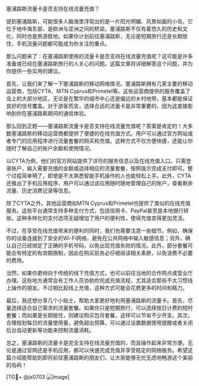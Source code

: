 塞浦路斯流量卡是否支持在线流量充值？

提到塞浦路斯，可能很多人脑海里浮现出的是一片阳光明媚、风景如画的小岛，它位于地中海东部，是欧洲与亚洲之间的桥梁。塞浦路斯不仅有着悠久的历史和文化，同时也是旅游胜地。如果你计划前往塞浦路斯，无论是短期旅行还是长期居住，手机流量问题都可能成为你关注的重点。

那么问题来了：在塞浦路斯使用的流量卡是否支持在线流量充值呢？这可能是许多准备或已经在塞浦路斯旅行的人关心的问题。这篇文章将详细解答这个问题，并为你提供一些实用的建议。

首先，让我们来了解一下塞浦路斯的移动网络情况。塞浦路斯拥有几家主要的移动运营商，包括CYTA、MTN Cyprus和Primetel等。这些运营商提供的服务覆盖了岛上的大部分地区，无论是在繁华的城市中心还是偏远的乡村地带，基本都能保证良好的信号覆盖。对于游客而言，选择合适的流量卡是非常重要的，因为这直接影响到你在塞浦路斯期间的通信体验。

那么回到正题——塞浦路斯流量卡是否支持在线流量充值呢？答案是肯定的！大多数塞浦路斯的移动运营商都提供了便捷的在线充值方式。用户可以通过官方网站或者专门的应用程序进行流量套餐的购买和充值。这种方式不仅方便快捷，还能让你随时了解自己的账户余额和使用情况。

以CYTA为例，他们的官方网站提供了详尽的服务信息以及在线充值入口。只需登录账户，输入需要充值的金额或选择相应的流量套餐，按照提示完成支付即可。整个过程简单明了，即使是不太熟悉智能手机操作的人也能轻松上手。此外，CYTA还推出了手机应用程序，用户可以通过该应用随时随地管理自己的账户，查看剩余流量、历史消费记录等信息。

除了CYTA之外，其他运营商如MTN Cyprus和Primetel也提供了类似的在线充值服务。这些平台通常支持多种支付方式，包括信用卡、PayPal甚至是本地银行转账。这种多样化的支付选项无疑增加了用户的便利性，使得充值变得更加灵活。

不过，在享受在线充值带来的便利的同时，我们也需要注意一些细节。例如，确保你的设备连接到了安全的Wi-Fi网络，避免在公共网络中输入敏感信息；另外，确认自己已经绑定了正确的手机号码，以免出现充值失败的情况。此外，部分套餐可能会有特定的有效期限制，因此在购买前务必仔细阅读相关条款，以免浪费不必要的费用。

当然，如果你更倾向于传统的线下充值方式，也可以前往当地的合作网点或营业厅办理。这些地方通常会有工作人员协助你完成充值流程，尤其适合那些不太习惯线上操作的朋友。不过相比起线上充值，这种方式可能会花费更多的时间和精力。

最后，我还想分享几个小贴士，帮助大家更好地利用塞浦路斯的流量卡。首先，尽量选择适合自己需求的流量套餐。如果你只是短期旅行，可以选择按日计费的短时套餐；而如果是长期居住，则建议购买包月套餐，这样可以节省不少开支。其次，合理规划每日的流量使用量，避免超出预算。可以通过设置数据使用提醒或者关闭后台自动更新等功能来控制流量消耗。

总之，塞浦路斯的流量卡是完全支持在线流量充值的，而且操作起来非常方便。无论是通过官网还是手机应用，都可以快速完成充值并享受稳定的网络服务。希望这篇介绍能帮助到即将前往塞浦路斯的朋友们，让大家能够无忧无虑地畅游这个美丽的岛屿！

[TG💪+ @jx0703 ![Image](https://github.com/user-attachments/assets/dbca1d08-cadb-493c-b0ec-ad6f7a83f270)]